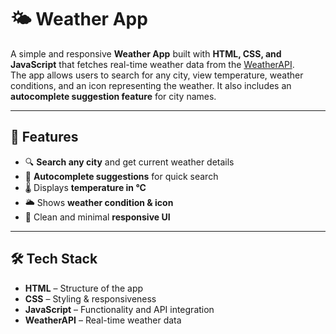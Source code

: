 # 🌤 Weather App

A simple and responsive **Weather App** built with **HTML, CSS, and JavaScript** that fetches real-time weather data from the [WeatherAPI](https://www.weatherapi.com/).  
The app allows users to search for any city, view temperature, weather conditions, and an icon representing the weather. It also includes an **autocomplete suggestion feature** for city names.

---

## 🚀 Features

- 🔍 **Search any city** and get current weather details  
- 📝 **Autocomplete suggestions** for quick search  
- 🌡 Displays **temperature in °C**  
- 🌥 Shows **weather condition & icon**  
- 🎨 Clean and minimal **responsive UI**  

---

## 🛠 Tech Stack

- **HTML** – Structure of the app  
- **CSS** – Styling & responsiveness  
- **JavaScript** – Functionality and API integration  
- **WeatherAPI** – Real-time weather data  
